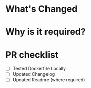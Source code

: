# What's Changed

# Why is it required?

# PR checklist
- [ ] Tested Dockerfile Locally
- [ ] Updated Changelog
- [ ] Updated Readme (where required)
